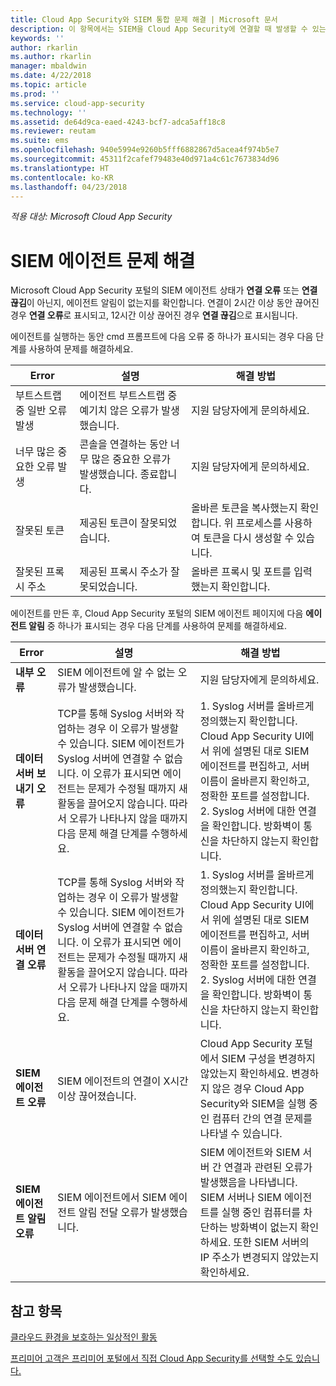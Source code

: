 ```yaml
---
title: Cloud App Security와 SIEM 통합 문제 해결 | Microsoft 문서
description: 이 항목에서는 SIEM을 Cloud App Security에 연결할 때 발생할 수 있는 문제 목록과 각각에 대한 해결 방법을 제공합니다.
keywords: ''
author: rkarlin
ms.author: rkarlin
manager: mbaldwin
ms.date: 4/22/2018
ms.topic: article
ms.prod: ''
ms.service: cloud-app-security
ms.technology: ''
ms.assetid: de64d9ca-eaed-4243-bcf7-adca5aff18c8
ms.reviewer: reutam
ms.suite: ems
ms.openlocfilehash: 940e5994e9260b5fff6882867d5acea4f974b5e7
ms.sourcegitcommit: 45311f2cafef79483e40d971a4c61c7673834d96
ms.translationtype: HT
ms.contentlocale: ko-KR
ms.lasthandoff: 04/23/2018
---
```

*적용 대상: Microsoft Cloud App Security*


# <a name="troubleshooting-the-siem-agent"></a>SIEM 에이전트 문제 해결

Microsoft Cloud App Security 포털의 SIEM 에이전트 상태가 **연결 오류** 또는 **연결 끊김**이 아닌지, 에이전트 알림이 없는지를 확인합니다. 연결이 2시간 이상 동안 끊어진 경우 **연결 오류**로 표시되고, 12시간 이상 끊어진 경우 **연결 끊김**으로 표시됩니다.

에이전트를 실행하는 동안 cmd 프롬프트에 다음 오류 중 하나가 표시되는 경우 다음 단계를 사용하여 문제를 해결하세요.

|Error|설명|해결 방법|
|----|----|----|
|부트스트랩 중 일반 오류 발생|에이전트 부트스트랩 중 예기치 않은 오류가 발생했습니다.|지원 담당자에게 문의하세요.|
|너무 많은 중요한 오류 발생|콘솔을 연결하는 동안 너무 많은 중요한 오류가 발생했습니다. 종료합니다.|지원 담당자에게 문의하세요.|
|잘못된 토큰|제공된 토큰이 잘못되었습니다.|올바른 토큰을 복사했는지 확인합니다. 위 프로세스를 사용하여 토큰을 다시 생성할 수 있습니다.|
|잘못된 프록시 주소|제공된 프록시 주소가 잘못되었습니다.|올바른 프록시 및 포트를 입력했는지 확인합니다.|


에이전트를 만든 후, Cloud App Security 포털의 SIEM 에이전트 페이지에 다음 **에이전트 알림** 중 하나가 표시되는 경우 다음 단계를 사용하여 문제를 해결하세요.

|Error|설명|해결 방법|
|----|----|----|
|**내부 오류**|SIEM 에이전트에 알 수 없는 오류가 발생했습니다.|지원 담당자에게 문의하세요.|
|**데이터 서버 보내기 오류**|TCP를 통해 Syslog 서버와 작업하는 경우 이 오류가 발생할 수 있습니다. SIEM 에이전트가 Syslog 서버에 연결할 수 없습니다.  이 오류가 표시되면 에이전트는 문제가 수정될 때까지 새 활동을 끌어오지 않습니다. 따라서 오류가 나타나지 않을 때까지 다음 문제 해결 단계를 수행하세요.|1. Syslog 서버를 올바르게 정의했는지 확인합니다. Cloud App Security UI에서 위에 설명된 대로 SIEM 에이전트를 편집하고, 서버 이름이 올바른지 확인하고, 정확한 포트를 설정합니다. </br>2. Syslog 서버에 대한 연결을 확인합니다. 방화벽이 통신을 차단하지 않는지 확인합니다.| 
|**데이터 서버 연결 오류**| TCP를 통해 Syslog 서버와 작업하는 경우 이 오류가 발생할 수 있습니다. SIEM 에이전트가 Syslog 서버에 연결할 수 없습니다.  이 오류가 표시되면 에이전트는 문제가 수정될 때까지 새 활동을 끌어오지 않습니다. 따라서 오류가 나타나지 않을 때까지 다음 문제 해결 단계를 수행하세요.|1. Syslog 서버를 올바르게 정의했는지 확인합니다. Cloud App Security UI에서 위에 설명된 대로 SIEM 에이전트를 편집하고, 서버 이름이 올바른지 확인하고, 정확한 포트를 설정합니다. </br>2. Syslog 서버에 대한 연결을 확인합니다. 방화벽이 통신을 차단하지 않는지 확인합니다.|
|**SIEM 에이전트 오류**|SIEM 에이전트의 연결이 X시간 이상 끊어졌습니다.|Cloud App Security 포털에서 SIEM 구성을 변경하지 않았는지 확인하세요. 변경하지 않은 경우 Cloud App Security와 SIEM을 실행 중인 컴퓨터 간의 연결 문제를 나타낼 수 있습니다.|
|**SIEM 에이전트 알림 오류**|SIEM 에이전트에서 SIEM 에이전트 알림 전달 오류가 발생했습니다.|SIEM 에이전트와 SIEM 서버 간 연결과 관련된 오류가 발생했음을 나타냅니다. SIEM 서버나 SIEM 에이전트를 실행 중인 컴퓨터를 차단하는 방화벽이 없는지 확인하세요. 또한 SIEM 서버의 IP 주소가 변경되지 않았는지 확인하세요.|



## <a name="see-also"></a>참고 항목  
[클라우드 환경을 보호하는 일상적인 활동](daily-activities-to-protect-your-cloud-environment.md)   

[프리미어 고객은 프리미어 포털에서 직접 Cloud App Security를 선택할 수도 있습니다.](https://premier.microsoft.com/)  
  
  